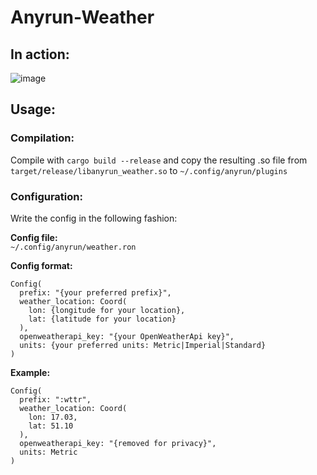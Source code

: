 # Anyrun-Weather
## In action:
![image](https://github.com/user-attachments/assets/20989d38-2682-454d-b2e8-c3e4cdcd4a8d)

## Usage:
### Compilation:
Compile with `cargo build --release` and copy the resulting .so file from `target/release/libanyrun_weather.so` to `~/.config/anyrun/plugins`  
### Configuration:
Write the config in the following fashion:  

**Config file:**  
`~/.config/anyrun/weather.ron`  

**Config format:**  
```
Config(
  prefix: "{your preferred prefix}",
  weather_location: Coord(
    lon: {longitude for your location}, 
    lat: {latitude for your location}
  ),
  openweatherapi_key: "{your OpenWeatherApi key}",
  units: {your preferred units: Metric|Imperial|Standard}
)
```

**Example:**

```
Config(
  prefix: ":wttr",
  weather_location: Coord(
    lon: 17.03, 
    lat: 51.10
  ),
  openweatherapi_key: "{removed for privacy}",
  units: Metric
)

```
